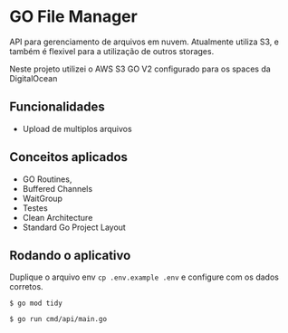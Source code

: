 # GO File Manager

API para gerenciamento de arquivos em nuvem. Atualmente utiliza S3, e também é flexivel para a utilização de outros storages.

Neste projeto utilizei o AWS S3 GO V2 configurado para os spaces da DigitalOcean

## Funcionalidades

- Upload de multiplos arquivos

## Conceitos aplicados

- GO Routines, 
- Buffered Channels
- WaitGroup
- Testes
- Clean Architecture
- Standard Go Project Layout

## Rodando o aplicativo

Duplique o arquivo env `cp .env.example .env` e configure com os dados corretos.


```
$ go mod tidy

$ go run cmd/api/main.go

```